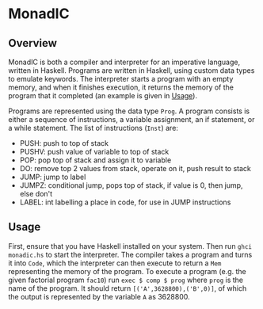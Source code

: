 # MonadIC

## Overview

MonadIC is both a compiler and interpreter for an imperative language, written in Haskell. Programs are written in Haskell, using custom data types to emulate keywords. The interpreter starts a program with an empty memory, and when it finishes execution, it returns the memory of the program that it completed (an example is given in [Usage](#usage)).

Programs are represented using the data type `Prog`. A program consists is either a sequence of instructions, a variable assignment, an if statement, or a while statement. The list of instructions (`Inst`) are:

- PUSH: push to top of stack
- PUSHV: push value of variable to top of stack
- POP: pop top of stack and assign it to variable
- DO: remove top 2 values from stack, operate on it, push result to stack
- JUMP: jump to label
- JUMPZ: conditional jump, pops top of stack, if value is 0, then jump, else don't
- LABEL: int labelling a place in code, for use in JUMP instructions

## Usage

First, ensure that you have Haskell installed on your system. Then run `ghci monadic.hs` to start the interpreter. The compiler takes a program and turns it into `Code`, which the interpreter can then execute to return a `Mem` representing the memory of the program. To execute a program (e.g. the given factorial program `fac10`) run `exec $ comp $ prog` where `prog` is the name of the program. It should return `[('A',3628800),('B',0)]`, of which the output is represented by the variable `A` as 3628800.
